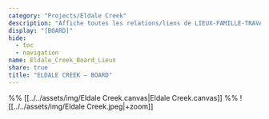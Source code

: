 ```yaml
---
category: "Projects/Eldale Creek"
description: "Affiche toutes les relations/liens de LIEUX-FAMILLE-TRAVAIL entre les personnages d'Eldale Creek, ainsi que certaines relations de Mnémosyne" 
display: "[BOARD]"
hide:
  - toc
  - navigation
name: Eldale_Creek_Board_Lieux
share: true
title: "ELDALE CREEK — BOARD"
---
```

%% [[../../assets/img/Eldale Creek.canvas|Eldale Creek.canvas]] %%
![[../../assets/img/Eldale Creek.jpeg|+zoom]]